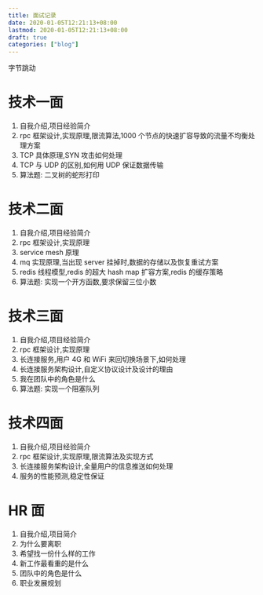 ```yaml
---
title: 面试记录
date: 2020-01-05T12:21:13+08:00
lastmod: 2020-01-05T12:21:13+08:00
draft: true
categories: ["blog"]
---
```


字节跳动

<!--more-->

# 技术一面

1. 自我介绍,项目经验简介
2. rpc 框架设计,实现原理,限流算法,1000 个节点的快速扩容导致的流量不均衡处理方案
3. TCP 具体原理,SYN 攻击如何处理
4. TCP 与 UDP 的区别,如何用 UDP 保证数据传输
5. 算法题: 二叉树的蛇形打印

# 技术二面

1. 自我介绍,项目经验简介
2. rpc 框架设计,实现原理
3. service mesh 原理
4. mq 实现原理,当出现 server 挂掉时,数据的存储以及恢复重试方案
5. redis 线程模型,redis 的超大 hash map 扩容方案,redis 的缓存策略
6. 算法题: 实现一个开方函数,要求保留三位小数

# 技术三面

1. 自我介绍,项目经验简介
2. rpc 框架设计,实现原理
3. 长连接服务,用户 4G 和 WiFi 来回切换场景下,如何处理
4. 长连接服务架构设计,自定义协议设计及设计的理由
5. 我在团队中的角色是什么
6. 算法题: 实现一个阻塞队列

# 技术四面

1. 自我介绍,项目经验简介
2. rpc 框架设计,实现原理,限流算法及实现方式
3. 长连接服务架构设计,全量用户的信息推送如何处理
4. 服务的性能预测,稳定性保证

# HR 面

1. 自我介绍,项目简介
2. 为什么要离职
3. 希望找一份什么样的工作
4. 新工作最看重的是什么
5. 团队中的角色是什么
6. 职业发展规划
